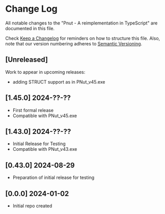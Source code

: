 # Change Log

All notable changes to the "Pnut - A reimplementation in TypeScript" are documented in this file.

Check [Keep a Changelog](http://keepachangelog.com/) for reminders on how to structure this file. Also, note that our version numbering adheres to [Semantic Versioning](https://semver.org/spec/v2.0.0.html).

## [Unreleased]

Work to appear in upcoming releases:

- adding STRUCT support as in PNut_v45.exe

## [1.45.0] 2024-??-??

- First formal release
- Compatible with PNut_v45.exe

## [1.43.0] 2024-??-??

- Initial Release for Testing
- Compatible with PNut_v43.exe

## [0.43.0] 2024-08-29

- Preparation of initial release for testing

## [0.0.0] 2024-01-02

- Initial repo created
